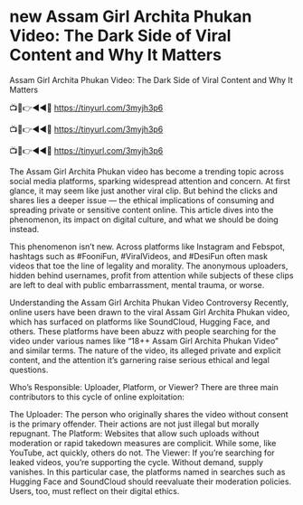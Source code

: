 # new Assam Girl Archita Phukan Video: The Dark Side of Viral Content and Why It Matters

Assam Girl Archita Phukan Video: The Dark Side of Viral Content and Why It Matters

📺📱👉◄◄🔴 https://tinyurl.com/3myjh3p6

📺📱👉◄◄🔴 https://tinyurl.com/3myjh3p6

📺📱👉◄◄🔴 https://tinyurl.com/3myjh3p6


The Assam Girl Archita Phukan video has become a trending topic across social media platforms, sparking widespread attention and concern. At first glance, it may seem like just another viral clip. But behind the clicks and shares lies a deeper issue — the ethical implications of consuming and spreading private or sensitive content online. This article dives into the phenomenon, its impact on digital culture, and what we should be doing instead.

This phenomenon isn’t new. Across platforms like Instagram and Febspot, hashtags such as #FooniFun, #ViralVideos, and #DesiFun often mask videos that toe the line of legality and morality. The anonymous uploaders, hidden behind usernames, profit from attention while subjects of these clips are left to deal with public embarrassment, mental trauma, or worse.

Understanding the Assam Girl Archita Phukan Video Controversy
Recently, online users have been drawn to the viral Assam Girl Archita Phukan video, which has surfaced on platforms like SoundCloud, Hugging Face, and others. These platforms have been abuzz with people searching for the video under various names like “18++ Assam Girl Archita Phukan Video” and similar terms. The nature of the video, its alleged private and explicit content, and the attention it’s garnering raise serious ethical and legal questions.

Who’s Responsible: Uploader, Platform, or Viewer?
There are three main contributors to this cycle of online exploitation:

The Uploader: The person who originally shares the video without consent is the primary offender. Their actions are not just illegal but morally repugnant. The Platform: Websites that allow such uploads without moderation or rapid takedown measures are complicit. While some, like YouTube, act quickly, others do not. The Viewer: If you’re searching for leaked videos, you’re supporting the cycle. Without demand, supply vanishes. In this particular case, the platforms named in searches such as Hugging Face and SoundCloud should reevaluate their moderation policies. Users, too, must reflect on their digital ethics.

